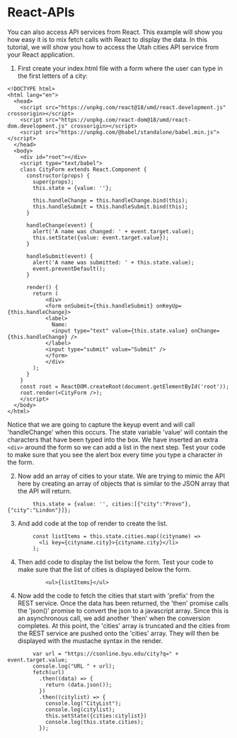 # React-APIs

You can also access API services from React.  This example will show you how easy it is to mix fetch calls with React to display the data.  In this tutorial, we will show you how to access the Utah cities API service from your React application.

1. First create your index.html file with a form where the user can type in the first letters of a city:
```
<!DOCTYPE html>
<html lang="en">
  <head>
    <script src="https://unpkg.com/react@18/umd/react.development.js" crossorigin></script>
    <script src="https://unpkg.com/react-dom@18/umd/react-dom.development.js" crossorigin></script>
    <script src="https://unpkg.com/@babel/standalone/babel.min.js"></script>
  </head>
  <body>
    <div id="root"></div>
    <script type="text/babel">  
    class CityForm extends React.Component {
      constructor(props) {
        super(props);
        this.state = {value: ''};
    
        this.handleChange = this.handleChange.bind(this);
        this.handleSubmit = this.handleSubmit.bind(this);
      }
    
      handleChange(event) {
        alert('A name was changed: ' + event.target.value);
        this.setState({value: event.target.value});
      }
    
      handleSubmit(event) {
        alert('A name was submitted: ' + this.state.value);
        event.preventDefault();
      }
    
      render() {
        return (
            <div>
            <form onSubmit={this.handleSubmit} onKeyUp={this.handleChange}>
            <label>
              Name:
              <input type="text" value={this.state.value} onChange={this.handleChange} />
            </label>
            <input type="submit" value="Submit" />
            </form>
            </div>
        );
      }
    }
    const root = ReactDOM.createRoot(document.getElementById('root'));
    root.render(<CityForm />);
    </script>
  </body>
</html>
```
Notice that we are going to capture the keyup event and will call 'handleChange' when this occurs.  The state variable 'value' will contain the characters that have been typed into the box. We have inserted an extra ```<div>``` around the form so we can add a list in the next step.  Test your code to make sure that you see the alert box every time you type a character in the form.

2. Now add an array of cities to your state.  We are trying to mimic the API here by creating an array of objects that is similar to the JSON array that the API will return.

```
        this.state = {value: '', cities:[{"city":"Provo"},{"city":"Lindon"}]};
```
3. And add code at the top of render to create the list.
```
        const listItems = this.state.cities.map((cityname) => 
          <li key={cityname.city}>{cityname.city}</li>
        );
```
4. Then add code to display the list below the form.  Test your code to make sure that the list of cities is displayed below the form.
```
            <ul>{listItems}</ul>
```
4. Now add the code to fetch the cities that start with 'prefix' from the REST service. Once the data has been returned, the 'then' promise calls the 'json()' promise to convert the json to a javascript array.  Since this is an asynchronous call, we add another 'then' when the conversion completes.  At this point, the 'cities' array is truncated and the cities from the REST service are pushed onto the 'cities' array.  They will then be displayed with the mustache syntax in the render.
```
        var url = "https://csonline.byu.edu/city?q=" + event.target.value;
        console.log("URL " + url);
        fetch(url)
          .then((data) => {
            return (data.json());
          })
          .then((citylist) => {
            console.log("CityList");
            console.log(citylist);
            this.setState({cities:citylist})
            console.log(this.state.cities);
          });
```
